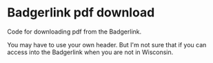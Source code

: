 # Badgerlink pdf download
Code for downloading pdf from the Badgerlink.

You may have to use your own header. But I'm not sure that if you can access into the Badgerlink when you are not in Wisconsin.
